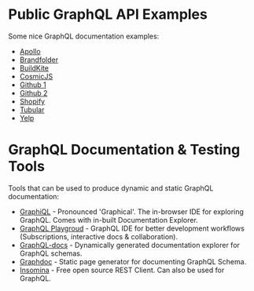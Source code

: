 # Public GraphQL API Examples
Some nice GraphQL documentation examples:

* [Apollo](https://www.apollographql.com/docs/react/react-apollo-migration.html)
* [Brandfolder](https://graphql.brandfolder.com/)
* [BuildKite](https://building.buildkite.com/tutorial-getting-started-with-graphql-queries-and-mutations-11211dfe5d64)
* [CosmicJS](https://cosmicjs.com/docs/graphql)
* [Github 1](https://developer.github.com/v4/)
* [Github 2](https://2fd.github.io/graphdoc/github/query.doc.html)
* [Shopify](https://help.shopify.com/en/api/graphql-admin-api)
* [Tubular](https://developer.tubular.io/)
* [Yelp](https://www.yelp.com/developers/graphql/guides/intro)


# GraphQL Documentation & Testing Tools
Tools that can be used to produce dynamic and static GraphQL documentation:

* [GraphiQL](https://github.com/graphql/graphiql) - Pronounced 'Graphical'. The in-browser IDE for exploring GraphQL. Comes with in-built Documentation Explorer.
* [GraphQL Playgroud](https://github.com/prismagraphql/graphql-playground) - GraphQL IDE for better development workflows (Subscriptions, interactive docs & collaboration). 
* [GraphQL-docs](https://github.com/mhallin/graphql-docs) - Dynamically generated documentation explorer for GraphQL schemas.
* [Graphdoc](https://github.com/2fd/graphdoc#readme) - Static page generator for documenting GraphQL Schema.
* [Insomina](https://insomnia.rest/) - Free open source REST Client. Can also be used for GraphQL.
